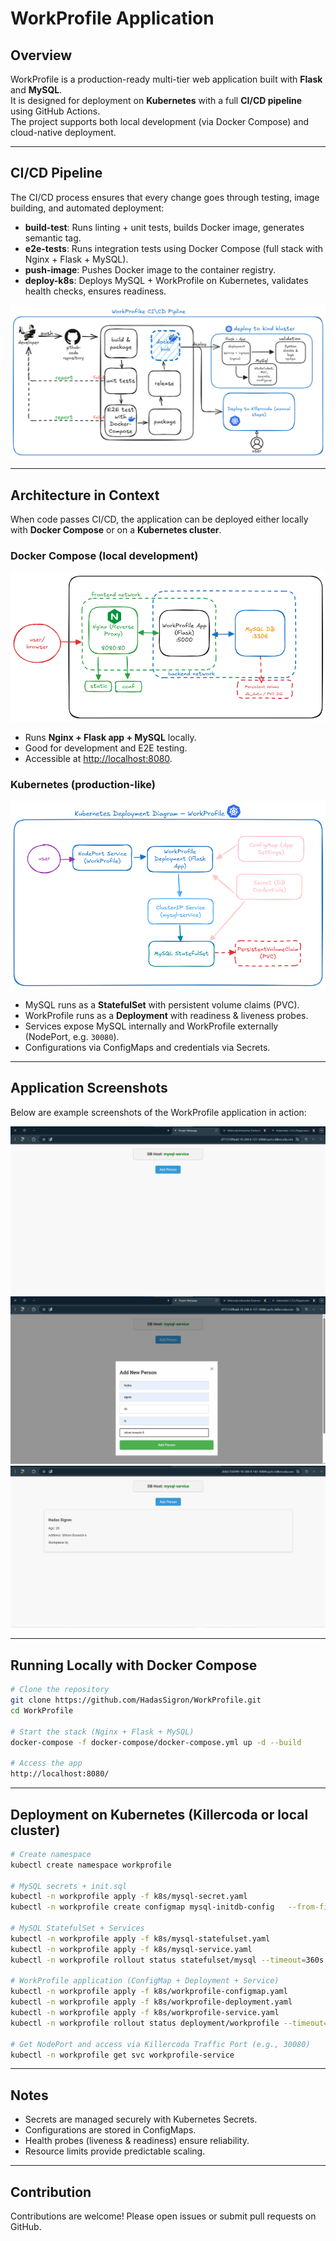 # WorkProfile Application

## Overview

WorkProfile is a production-ready multi-tier web application built with
**Flask** and **MySQL**.  
It is designed for deployment on **Kubernetes** with a full **CI/CD
pipeline** using GitHub Actions.  
The project supports both local development (via Docker Compose) and
cloud-native deployment.

---

## CI/CD Pipeline

The CI/CD process ensures that every change goes through testing, image building, and automated deployment:

- **build-test**: Runs linting + unit tests, builds Docker image, generates semantic tag.  
- **e2e-tests**: Runs integration tests using Docker Compose (full stack with Nginx + Flask + MySQL).  
- **push-image**: Pushes Docker image to the container registry.  
- **deploy-k8s**: Deploys MySQL + WorkProfile on Kubernetes, validates health checks, ensures readiness.

![CI/CD Pipeline](docs/architecture-pipeline.png)

---

## Architecture in Context

When code passes CI/CD, the application can be deployed either locally with **Docker Compose** or on a **Kubernetes cluster**.

### Docker Compose (local development)

![Architecture - Docker Compose](docs/architecture-compose.png)

- Runs **Nginx + Flask app + MySQL** locally.
- Good for development and E2E testing.
- Accessible at [http://localhost:8080](http://localhost:8080).

### Kubernetes (production-like)

![Architecture - Kubernetes](docs/architecture-k8s.png)

- MySQL runs as a **StatefulSet** with persistent volume claims (PVC).
- WorkProfile runs as a **Deployment** with readiness & liveness probes.
- Services expose MySQL internally and WorkProfile externally (NodePort, e.g. `30080`).
- Configurations via ConfigMaps and credentials via Secrets.

---

## Application Screenshots

Below are example screenshots of the WorkProfile application in action:

![UI Screenshot 1](docs/ui-1.png)  
![UI Screenshot 3](docs/ui-3.png)  
![UI Screenshot 2](docs/ui-2.png)  

---

## Running Locally with Docker Compose

```bash
# Clone the repository
git clone https://github.com/HadasSigron/WorkProfile.git
cd WorkProfile

# Start the stack (Nginx + Flask + MySQL)
docker-compose -f docker-compose/docker-compose.yml up -d --build

# Access the app
http://localhost:8080/
```

---

## Deployment on Kubernetes (Killercoda or local cluster)

```bash
# Create namespace
kubectl create namespace workprofile

# MySQL secrets + init.sql
kubectl -n workprofile apply -f k8s/mysql-secret.yaml
kubectl -n workprofile create configmap mysql-initdb-config   --from-file=init.sql=init.sql   -o yaml --dry-run=client | kubectl apply -n workprofile -f -

# MySQL StatefulSet + Services
kubectl -n workprofile apply -f k8s/mysql-statefulset.yaml
kubectl -n workprofile apply -f k8s/mysql-service.yaml
kubectl -n workprofile rollout status statefulset/mysql --timeout=360s

# WorkProfile application (ConfigMap + Deployment + Service)
kubectl -n workprofile apply -f k8s/workprofile-configmap.yaml
kubectl -n workprofile apply -f k8s/workprofile-deployment.yaml
kubectl -n workprofile apply -f k8s/workprofile-service.yaml
kubectl -n workprofile rollout status deployment/workprofile --timeout=300s

# Get NodePort and access via Killercoda Traffic Port (e.g., 30080)
kubectl -n workprofile get svc workprofile-service
```

---

## Notes

- Secrets are managed securely with Kubernetes Secrets.  
- Configurations are stored in ConfigMaps.  
- Health probes (liveness & readiness) ensure reliability.  
- Resource limits provide predictable scaling.  

---

## Contribution

Contributions are welcome! Please open issues or submit pull requests on GitHub.
